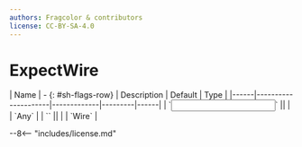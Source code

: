 ```yaml
---
authors: Fragcolor & contributors
license: CC-BY-SA-4.0
---
```



# ExpectWire

<div class="sh-parameters" markdown="1">
| Name | - {: #sh-flags-row} | Description | Default | Type |
|------|---------------------|-------------|---------|------|
| `<input>` || | | `Any` |
| `<output>` || | | `Wire` |

</div>



--8<-- "includes/license.md"
